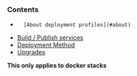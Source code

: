 ### Contents

*		[About deployment profiles](#about)
*   [Build / Publish services](#build)
*   [Deployment Method](#deployment-method)
*   [Upgrades](#upgrades)
            

	







**This only applies to docker stacks**




